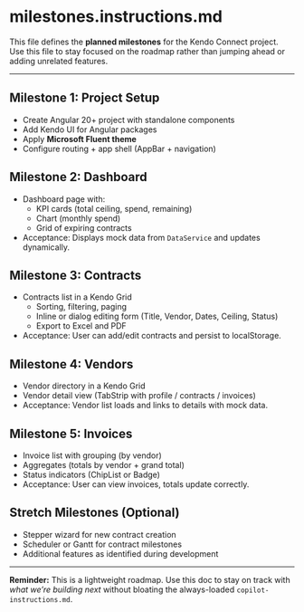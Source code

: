 # milestones.instructions.md

This file defines the **planned milestones** for the Kendo Connect project. Use this file to stay focused on the roadmap rather than jumping ahead or adding unrelated features.

---

## Milestone 1: Project Setup

- Create Angular 20+ project with standalone components
- Add Kendo UI for Angular packages
- Apply **Microsoft Fluent theme**
- Configure routing + app shell (AppBar + navigation)

## Milestone 2: Dashboard

- Dashboard page with:
  - KPI cards (total ceiling, spend, remaining)
  - Chart (monthly spend)
  - Grid of expiring contracts
- Acceptance: Displays mock data from `DataService` and updates dynamically.

## Milestone 3: Contracts

- Contracts list in a Kendo Grid
  - Sorting, filtering, paging
  - Inline or dialog editing form (Title, Vendor, Dates, Ceiling, Status)
  - Export to Excel and PDF
- Acceptance: User can add/edit contracts and persist to localStorage.

## Milestone 4: Vendors

- Vendor directory in a Kendo Grid
- Vendor detail view (TabStrip with profile / contracts / invoices)
- Acceptance: Vendor list loads and links to details with mock data.

## Milestone 5: Invoices

- Invoice list with grouping (by vendor)
- Aggregates (totals by vendor + grand total)
- Status indicators (ChipList or Badge)
- Acceptance: User can view invoices, totals update correctly.

## Stretch Milestones (Optional)

- Stepper wizard for new contract creation
- Scheduler or Gantt for contract milestones
- Additional features as identified during development

---

**Reminder:** This is a lightweight roadmap. Use this doc to stay on track with _what we’re building next_ without bloating the always-loaded `copilot-instructions.md`.
